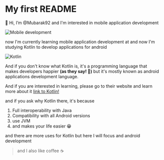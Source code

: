 # My first README 
👋 Hi, I’m @Mubarak92 and I'm interested in mobile application development 

![Mobile development](http://www.mobitsystem.com/images/blog/8-hidden-cost.png) 

now I'm currently learning mobile application development at and now I'm studying Kotlin to develop applications for android 

![Kotlin](https://res.cloudinary.com/crunchbase-production/image/upload/c_lpad,h_256,w_256,f_auto,q_auto:eco,dpr_1/lkhjmjah3o0ysebkckbz) 

And if you don't know what Kotlin is, it's a programming language that makes developers happier **(as they say! 👀)** but it's mostly known as android applications development language. 

And if you are interested in learning, please go to their website and learn more about it [link to Kotlin!](https://kotlinlang.org/) 

and if you ask why Kotlin there, it's because 

1. Full interoperability with Java 
2. Compatibility with all Android versions 
3. use JVM
4. and makes your life easier 😁 

and there are more uses for Kotlin but here I will focus and android development 

> and I also like coffee ☕
